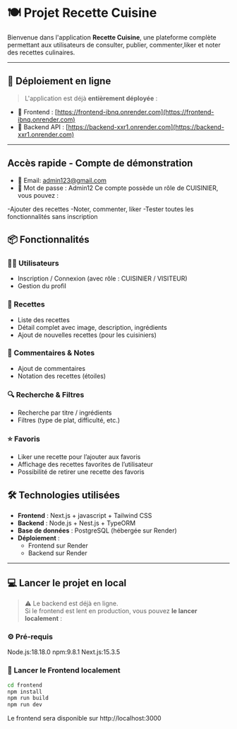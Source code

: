 # 🍽️ Projet Recette Cuisine

Bienvenue dans l'application **Recette Cuisine**, une plateforme complète permettant aux utilisateurs de consulter, publier, commenter,liker et noter des recettes culinaires.

---

## 🚀 Déploiement en ligne

> L'application est déjà **entièrement déployée** :

- 🔗 Frontend : [https://frontend-ibnq.onrender.com](https://frontend-ibnq.onrender.com)  
- 🔗 Backend API : [https://backend-xxr1.onrender.com](https://backend-xxr1.onrender.com)

---

## Accès rapide - Compte de démonstration
- 📧 Email: admin123@gmail.com
- 🔑 Mot de passe : Admin12
Ce compte possède un rôle de CUISINIER, vous pouvez :

-Ajouter des recettes
-Noter, commenter, liker
-Tester toutes les fonctionnalités sans inscription

## 📦 Fonctionnalités

### 👨‍🍳 Utilisateurs
- Inscription / Connexion (avec rôle : CUISINIER / VISITEUR)
- Gestion du profil

### 📖 Recettes
- Liste des recettes
- Détail complet avec image, description, ingrédients
- Ajout de nouvelles recettes (pour les cuisiniers)

### 💬 Commentaires & Notes
- Ajout de commentaires
- Notation des recettes (étoiles)

### 🔍 Recherche & Filtres
- Recherche par titre / ingrédients
- Filtres (type de plat, difficulté, etc.)

### ⭐ Favoris
- Liker une recette pour l’ajouter aux favoris
- Affichage des recettes favorites de l’utilisateur
- Possibilité de retirer une recette des favoris


## 🛠️ Technologies utilisées

- **Frontend** : Next.js + javascript + Tailwind CSS
- **Backend** : Node.js + Nest.js + TypeORM
- **Base de données** : PostgreSQL (hébergée sur Render)
- **Déploiement** :
  - Frontend sur Render
  - Backend sur Render

---

## 💻 Lancer le projet en local

> ⚠️ Le backend est déjà en ligne.  
> Si le frontend est lent en production, vous pouvez **le lancer localement** :

### ⚙️ Pré-requis
Node.js:18.18.0
npm:9.8.1
Next.js:15.3.5

### 🔹 Lancer le Frontend localement

```bash
cd frontend
npm install
npm run build
npm run dev
```
Le frontend sera disponible sur http://localhost:3000